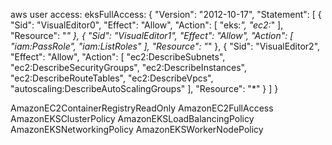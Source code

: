 aws user access:
eksFullAccess:
{
    "Version": "2012-10-17",
    "Statement": [
        {
            "Sid": "VisualEditor0",
            "Effect": "Allow",
            "Action": [
                "eks:*",
                "ec2:*"
            ],
            "Resource": "*"
        },
        {
            "Sid": "VisualEditor1",
            "Effect": "Allow",
            "Action": [
                "iam:PassRole",
                "iam:ListRoles"
            ],
            "Resource": "*"
        },
        {
            "Sid": "VisualEditor2",
            "Effect": "Allow",
            "Action": [
                "ec2:DescribeSubnets",
                "ec2:DescribeSecurityGroups",
                "ec2:DescribeInstances",
                "ec2:DescribeRouteTables",
                "ec2:DescribeVpcs",
                "autoscaling:DescribeAutoScalingGroups"
            ],
            "Resource": "*"
        }
    ]
}

AmazonEC2ContainerRegistryReadOnly
AmazonEC2FullAccess
AmazonEKSClusterPolicy
AmazonEKSLoadBalancingPolicy
AmazonEKSNetworkingPolicy
AmazonEKSWorkerNodePolicy